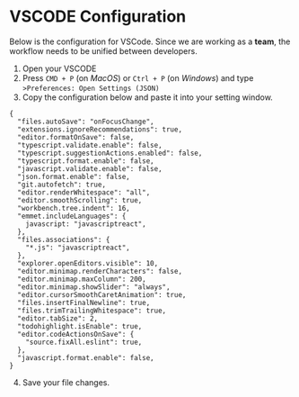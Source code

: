 # VSCODE Configuration

Below is the configuration for VSCode. Since we are working as a **team**, the workflow needs to be unified between developers.

1. Open your VSCODE
2. Press `CMD + P` (on *MacOS*) or `Ctrl + P` (on *Windows*) and type `>Preferences: Open Settings (JSON)`
3. Copy the configuration below and paste it into your setting window.

```
{
  "files.autoSave": "onFocusChange",
  "extensions.ignoreRecommendations": true,
  "editor.formatOnSave": false,
  "typescript.validate.enable": false,
  "typescript.suggestionActions.enabled": false,
  "typescript.format.enable": false,
  "javascript.validate.enable": false,
  "json.format.enable": false,
  "git.autofetch": true,
  "editor.renderWhitespace": "all",
  "editor.smoothScrolling": true,
  "workbench.tree.indent": 16,
  "emmet.includeLanguages": {
    javascript: "javascriptreact",
  },
  "files.associations": {
    "*.js": "javascriptreact",
  },
  "explorer.openEditors.visible": 10,
  "editor.minimap.renderCharacters": false,
  "editor.minimap.maxColumn": 200,
  "editor.minimap.showSlider": "always",
  "editor.cursorSmoothCaretAnimation": true,
  "files.insertFinalNewline": true,
  "files.trimTrailingWhitespace": true,
  "editor.tabSize": 2,
  "todohighlight.isEnable": true,
  "editor.codeActionsOnSave": {
    "source.fixAll.eslint": true,
  },
  "javascript.format.enable": false,
}
```
4. Save your file changes.
